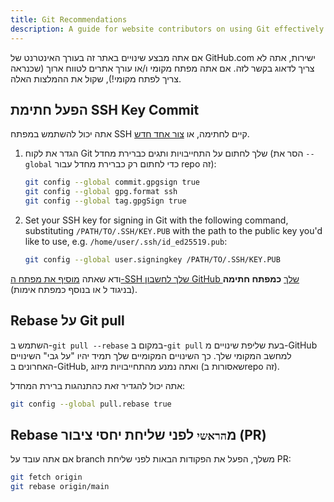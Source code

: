 ```yaml
---
title: Git Recommendations
description: A guide for website contributors on using Git effectively.
---
```


אם אתה מבצע שינויים באתר זה בעורך האינטרנט של GitHub.com ישירות, אתה לא צריך לדאוג בקשר לזה. אם אתה מפתח מקומי ו/או עורך אתרים לטווח ארוך (שכנראה צריך לפתח מקומי!), שקול את ההמלצות האלה.

## הפעל חתימת SSH Key Commit

אתה יכול להשתמש במפתח SSH קיים לחתימה, או [צור אחד חדש](https://docs.github.com/en/authentication/connecting-to-github-with-ssh/generating-a-new-ssh-key-and-adding-it-to-the-ssh-agent).

1. הגדר את לקוח Git שלך לחתום על התחייבויות ותגים כברירת מחדל (הסר את `--global` כדי לחתום רק כברירת מחדל עבור repo זה):

    ```bash
    git config --global commit.gpgsign true
    git config --global gpg.format ssh
    git config --global tag.gpgSign true
    ```

2. Set your SSH key for signing in Git with the following command, substituting `/PATH/TO/.SSH/KEY.PUB` with the path to the public key you'd like to use, e.g. `/home/user/.ssh/id_ed25519.pub`:

    ```bash
    git config --global user.signingkey /PATH/TO/.SSH/KEY.PUB
    ```

ודא שאתה [מוסיף את מפתח ה-SSH שלך לחשבון GitHub שלך](https://docs.github.com/en/authentication/connecting-to-github-with-ssh/adding-a-new-ssh-key-to-your-github-account#adding-a-new-ssh-key-to-your-account) **כמפתח חתימה** (בניגוד ל או בנוסף כמפתח אימות).

## Rebase על Git pull

השתמש ב-`git pull --rebase` במקום ב-`git pull` בעת שליפת שינויים מ-GitHub למחשב המקומי שלך. כך השינויים המקומיים שלך תמיד יהיו "על גבי" השינויים האחרונים ב-GitHub, ואתה נמנע מהתחייבויות מיזוג (שאסורות בrepo זה).

אתה יכול להגדיר זאת כהתנהגות ברירת המחדל:

```bash
git config --global pull.rebase true
```

## Rebase מ`הראשי` לפני שליחת יחסי ציבור (PR)

אם אתה עובד על branch משלך, הפעל את הפקודות הבאות לפני שליחת PR:

```bash
git fetch origin
git rebase origin/main
```
